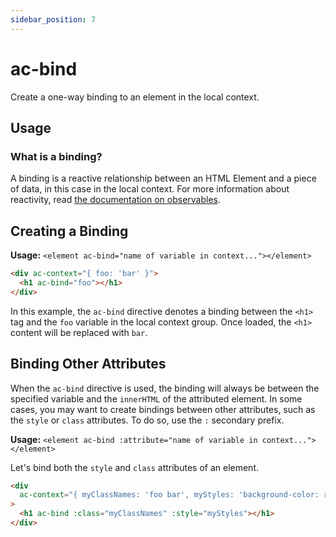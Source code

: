 ```yaml
---
sidebar_position: 7
---
```


# ac-bind

Create a one-way binding to an element in the local context.

## Usage

### What is a binding?

A binding is a reactive relationship between an HTML Element and a piece of data, in this case in the local context. For more information about reactivity, read [the documentation on observables](/docs/renderer/observables).

## Creating a Binding

**Usage:** `<element ac-bind="name of variable in context..."></element>`

```html
<div ac-context="{ foo: 'bar' }">
  <h1 ac-bind="foo"></h1>
</div>
```

In this example, the `ac-bind` directive denotes a binding between the `<h1>` tag and the `foo` variable in the local context group. Once loaded, the `<h1>` content will be replaced with `bar`.

## Binding Other Attributes

When the `ac-bind` directive is used, the binding will always be between the specified variable and the `innerHTML` of the attributed element. In some cases, you may want to create bindings between other attributes, such as the `style` or `class` attributes. To do so, use the `:` secondary prefix.

**Usage:** `<element ac-bind :attribute="name of variable in context..."></element>`

Let's bind both the `style` and `class` attributes of an element.

```html
<div
  ac-context="{ myClassNames: 'foo bar', myStyles: 'background-color: red;' }"
>
  <h1 ac-bind :class="myClassNames" :style="myStyles"></h1>
</div>
```

